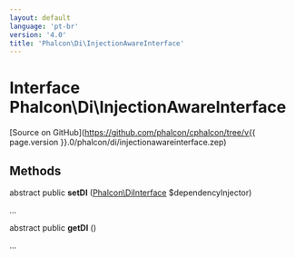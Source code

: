 ```yaml
---
layout: default
language: 'pt-br'
version: '4.0'
title: 'Phalcon\Di\InjectionAwareInterface'
---
```

# Interface **Phalcon\Di\InjectionAwareInterface**

[Source on GitHub](https://github.com/phalcon/cphalcon/tree/v{{ page.version }}.0/phalcon/di/injectionawareinterface.zep)

## Methods

abstract public **setDI** ([Phalcon\DiInterface](Phalcon_DiInterface) $dependencyInjector)

...

abstract public **getDI** ()

...